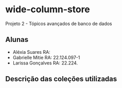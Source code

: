 # wide-column-store
Projeto 2 - Tópicos avançados de banco de dados 

## Alunas  

- Aléxia Suares  RA:
- Gabrielle Mitie   RA: 22.124.097-1
- Larissa Gonçalves   RA: 22.224.



## Descrição das coleções utilizadas  






